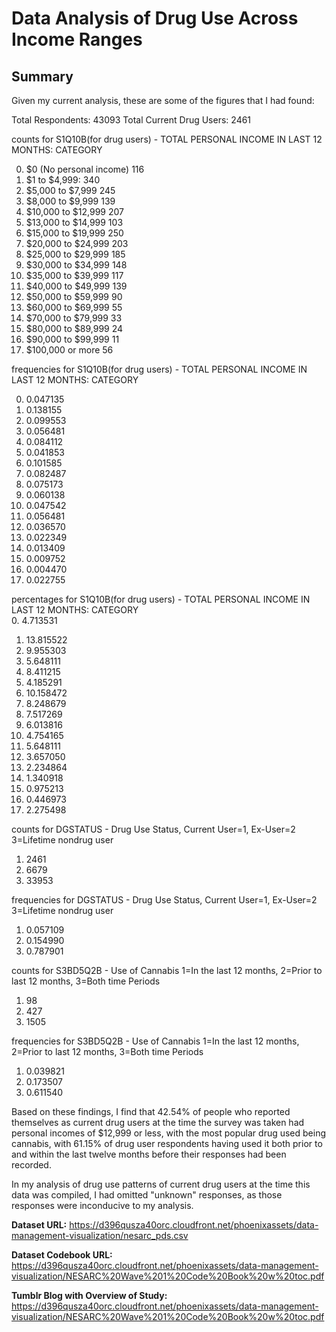 <h1>Data Analysis of Drug Use Across Income Ranges</h1>

<h2>Summary</h2>
Given my current analysis, these are some of the figures that I had found:

Total Respondents: 43093
Total Current Drug Users: 2461

counts for S1Q10B(for drug users) - TOTAL PERSONAL INCOME IN LAST 12 MONTHS: CATEGORY

 0. $0 (No personal income) 	116
 1. $1 to $4,999: 				340
 2. $5,000 to $7,999			245
 3. $8,000 to $9,999			139
 4. $10,000 to $12,999  		207
 5. $13,000 to $14,999  		103
 6. $15,000 to $19,999  		250
 7. $20,000 to $24,999  		203
 8. $25,000 to $29,999			185
 9. $30,000 to $34,999			148
 10. $35,000 to $39,999			117
 11. $40,000 to $49,999			139
 12. $50,000 to $59,999			90
 13. $60,000 to $69,999 		55
 14. $70,000 to $79,999			33
 15. $80,000 to $89,999			24
 16. $90,000 to $99,999			11
 17. $100,000 or more			56


frequencies for S1Q10B(for drug users) - TOTAL PERSONAL INCOME IN LAST 12
MONTHS: CATEGORY 

0.    0.047135  
1.    0.138155   
2.    0.099553    
3.    0.056481  
4.    0.084112  
5.    0.041853    
6.    0.101585   
7.    0.082487   
8.    0.075173  
9.    0.060138  
10.    0.047542  
11.    0.056481  
12.    0.036570  
13.    0.022349  
14.    0.013409  
15.    0.009752  
16.    0.004470  
17.    0.022755 


percentages for S1Q10B(for drug users) - TOTAL PERSONAL INCOME IN LAST 12 MONTHS: CATEGORY       
0.    4.713531    
1.    13.815522   
2.    9.955303   
3.    5.648111   
4.    8.411215   
5.    4.185291   
6.    10.158472    
7.    8.248679    
8.    7.517269    
9.    6.013816   
10.   4.754165   
11.   5.648111   
12.   3.657050    
13.   2.234864    
14.   1.340918    
15.   0.975213    
16.   0.446973    
17.   2.275498

counts for DGSTATUS - Drug Use Status, Current User=1, Ex-User=2
3=Lifetime nondrug user   
1.    2461    
2.    6679    
3.    33953     


frequencies for DGSTATUS - Drug Use Status, Current User=1, Ex-User=2
3=Lifetime nondrug user      
1.    0.057109     
2.    0.154990     
3.    0.787901   

counts for S3BD5Q2B - Use of Cannabis 1=In the last 12 months,
2=Prior to last 12 months, 3=Both time Periods

1.    98
2.    427
3.    1505

frequencies for S3BD5Q2B - Use of Cannabis 1=In the last 12 months,
2=Prior to last 12 months, 3=Both time Periods

1. 0.039821
2. 0.173507
3. 0.611540

<p>
Based on these findings, I find that 42.54% of people who reported themselves
as current drug users at the time the survey was taken had personal incomes of 
$12,999 or less, with the most popular drug used being cannabis, with 61.15% of
drug user respondents having used it both prior to and within the last twelve
months before their responses had been recorded. 

In my analysis of drug use patterns of current drug users at the time this data
was compiled, I had omitted "unknown" responses, as those responses were 
inconducive to my analysis.
</p>

<b>Dataset URL:</b> https://d396qusza40orc.cloudfront.net/phoenixassets/data-management-visualization/nesarc_pds.csv

<b>Dataset Codebook URL:</b> https://d396qusza40orc.cloudfront.net/phoenixassets/data-management-visualization/NESARC%20Wave%201%20Code%20Book%20w%20toc.pdf

<b>Tumblr Blog with Overview of Study:</b> https://d396qusza40orc.cloudfront.net/phoenixassets/data-management-visualization/NESARC%20Wave%201%20Code%20Book%20w%20toc.pdf



